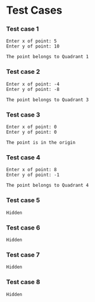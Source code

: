 # Test Cases

### Test case 1

    Enter x of point: 5
    Enter y of point: 10

    The point belongs to Quadrant 1

### Test case 2

    Enter x of point: -4
    Enter y of point: -8

    The point belongs to Quadrant 3

### Test case 3

    Enter x of point: 0
    Enter y of point: 0

    The point is in the origin

### Test case 4

    Enter x of point: 8
    Enter y of point: -1

    The point belongs to Quadrant 4

### Test case 5

    Hidden

### Test case 6

    Hidden

### Test case 7

    Hidden

### Test case 8

    Hidden